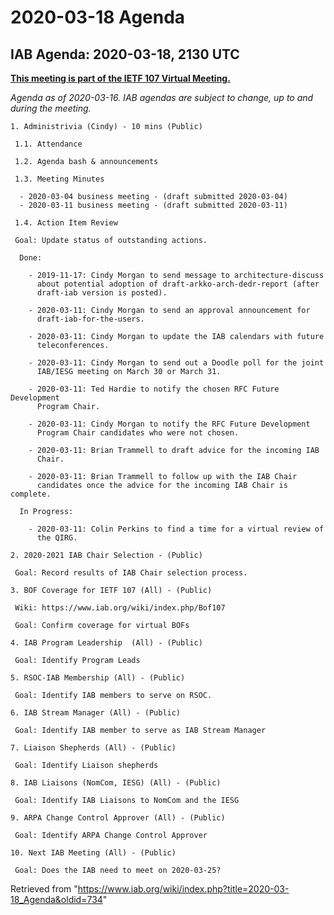 




2020-03-18 Agenda
=================





IAB Agenda: 2020-03-18, 2130 UTC
--------------------------------


**[This meeting is part of the IETF 107 Virtual Meeting.](https://mailarchive.ietf.org/arch/msg/ietf/qLsUxr2-e0M0Vvs2F_3lMiRWBNQ/)**



*Agenda as of 2020-03-16. IAB agendas are subject to change, up to and during the meeting.*




```
1. Administrivia (Cindy) - 10 mins (Public)

 1.1. Attendance

 1.2. Agenda bash & announcements

 1.3. Meeting Minutes 

  - 2020-03-04 business meeting - (draft submitted 2020-03-04)
  - 2020-03-11 business meeting - (draft submitted 2020-03-11)  

 1.4. Action Item Review 

 Goal: Update status of outstanding actions.	

  Done:

    - 2019-11-17: Cindy Morgan to send message to architecture-discuss 
      about potential adoption of draft-arkko-arch-dedr-report (after 
      draft-iab version is posted). 

    - 2020-03-11: Cindy Morgan to send an approval announcement for 
      draft-iab-for-the-users.

    - 2020-03-11: Cindy Morgan to update the IAB calendars with future 
      teleconferences.

    - 2020-03-11: Cindy Morgan to send out a Doodle poll for the joint 
      IAB/IESG meeting on March 30 or March 31.

    - 2020-03-11: Ted Hardie to notify the chosen RFC Future Development 
      Program Chair.

    - 2020-03-11: Cindy Morgan to notify the RFC Future Development 
      Program Chair candidates who were not chosen.

    - 2020-03-11: Brian Trammell to draft advice for the incoming IAB 
      Chair.

    - 2020-03-11: Brian Trammell to follow up with the IAB Chair 
      candidates once the advice for the incoming IAB Chair is complete.

  In Progress:

    - 2020-03-11: Colin Perkins to find a time for a virtual review of 
      the QIRG.

2. 2020-2021 IAB Chair Selection - (Public)

 Goal: Record results of IAB Chair selection process.

3. BOF Coverage for IETF 107 (All) - (Public)

 Wiki: https://www.iab.org/wiki/index.php/Bof107

 Goal: Confirm coverage for virtual BOFs

4. IAB Program Leadership  (All) - (Public)

 Goal: Identify Program Leads

5. RSOC-IAB Membership (All) - (Public)

 Goal: Identify IAB members to serve on RSOC.
 
6. IAB Stream Manager (All) - (Public)

 Goal: Identify IAB member to serve as IAB Stream Manager

7. Liaison Shepherds (All) - (Public)

 Goal: Identify Liaison shepherds

8. IAB Liaisons (NomCom, IESG) (All) - (Public)

 Goal: Identify IAB Liaisons to NomCom and the IESG

9. ARPA Change Control Approver (All) - (Public)

 Goal: Identify ARPA Change Control Approver

10. Next IAB Meeting (All) - (Public)

 Goal: Does the IAB need to meet on 2020-03-25?

```





Retrieved from "<https://www.iab.org/wiki/index.php?title=2020-03-18_Agenda&oldid=734>"


